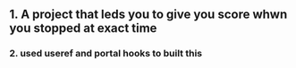 ##  1. A project that leds you to give you score whwn you stopped at exact time 

### 2.  used useref and portal hooks to built this


